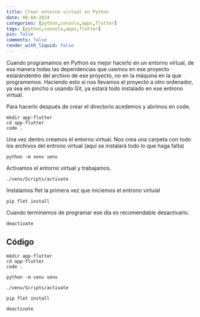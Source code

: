 ```yaml
---
title: Crear entorno virtual en Python
date: 08-04-2024
categories: [python,consola,apps,flutter]
tags: [python,consola,apps,flutter]
pin: false
comments: false
render_with_liquid: false
---
```


Cuando programamos en Python es mejor hacerlo en un entorno virtual, de esa manera todas las dependencias que usemos
en ese proyecto estarándentro del archivo de ese proyecto, no en la máquina en la que programemos.
Haciendo esto si nos llevamos el proyecto a otro ordenador, ya sea en pincho o usando Git, ya estará todo instalado en ese entrono virtual.

Para hacerlo después de crear el directorio acedemos y abrimos en code.

```
mkdir app-flutter
cd app-flutter
code .
```

Una vez dentro creamos el entorno virtual. Nos crea una carpeta con todo los archivos del entrono virtual (aquí se instalará todo lo que haga falta) 

```
python -m venv venv
```

Activamos el entorno virtual y trabajamos.

```
./venv/Scripts/activate
```
Instalamos flet la primera vez que iniciemos el entrono virtuial

```
pip flet install
```

Cuando terminemos de programar ese día es recomendable desactivarlo.

```
deactivate 
```


## Código
```
mkdir app-flutter
cd app-flutter
code .
```

```
python -m venv venv
```

```
./venv/Scripts/activate
```

```
pip flet install
```

```
deactivate 
```

